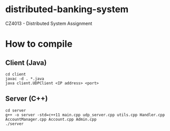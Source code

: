 # distributed-banking-system
CZ4013 - Distributed System Assignment

# How to compile

## Client (Java)
```
cd client
javac -d . *.java
java client.UDPClient <IP address> <port>
```

## Server (C++)
```
cd server
g++ -o server -std=c++11 main.cpp udp_server.cpp utils.cpp Handler.cpp AccountManager.cpp Account.cpp Admin.cpp
./server
```